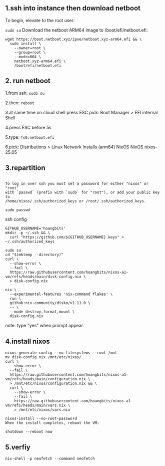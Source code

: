 ## 1.ssh into instance then download netboot
To begin, elevate to the root user:

```sudo su```
Download the netboot ARM64 image to /boot/efi/netboot.efi:
```
wget https://boot.netboot.xyz/ipxe/netboot.xyz-arm64.efi && \
  sudo install \
    --owner=root \
    --group=root \
    --mode=664 \
    netboot.xyz-arm64.efi \
    /boot/efi/netboot.efi
```    
## 2. run netboot

1.from ssh: `sudo su`

2.then: `reboot`

3.at same time on cloud shell press ESC
pick: Boot Manager > EFI internal Shell

4.press ESC before 5s

5.type: `fs0:netboot.efi`

6.pick:
Distributions > Linux Network Installs (arm64)
NixOS
NixOS nixos-25.05



##  3.repartition

```

To log in over ssh you must set a password for either "nixos" or "root"
with `passwd` (prefix with `sudo` for "root"), or add your public key to
/home/nixos/.ssh/authorized_keys or /root/.ssh/authorized_keys.

sudo passwd
```

ssh config
```
GITHUB_USERNAME='hoangbits'
mkdir -p ~/.ssh && \
  curl "https://github.com/${GITHUB_USERNAME}.keys" > ~/.ssh/authorized_keys
```

```
sudo su
cd "$(mktemp --directory)"
curl \
  --show-error \
  --fail \
  https://raw.githubusercontent.com/hoangbits/nixos-a1-vm/refs/heads/main/disk-config.nix \
  > disk-config.nix

nix \
  --experimental-features 'nix-command flakes' \
  run \
  github:nix-community/disko/v1.11.0 \
  -- \
  --mode destroy,format,mount \
  disk-config.nix
```
note: type "yes" when prompt appear.  

## 4.install nixos    
```
nixos-generate-config --no-filesystems --root /mnt
mv disk-config.nix /mnt/etc/nixos/
curl \
  --show-error \
  --fail \
  https://raw.githubusercontent.com/hoangbits/nixos-a1-vm/refs/heads/main/configuration.nix \
  > /mnt/etc/nixos/configuration.nix && \
  curl \
    --show-error \
    --fail \
    https://raw.githubusercontent.com/hoangbits/nixos-a1-vm/refs/heads/main/vars.nix \
    > /mnt/etc/nixos/vars.nix

nixos-install --no-root-password
When the install completes, reboot the VM:

shutdown --reboot now    
```

## 5.verfiy
```
nix-shell -p neofetch --command neofetch
```